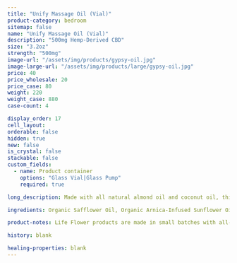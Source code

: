 ```yaml
---
title: "Unify Massage Oil (Vial)"
product-category: bedroom
sitemap: false
name: "Unify Massage Oil (Vial)"
description: "500mg Hemp-Derived CBD"
size: "3.2oz"
strength: "500mg"
image-url: "/assets/img/products/gypsy-oil.jpg"
image-large-url: "/assets/img/products/large/gypsy-oil.jpg"
price: 40
price_wholesale: 20
price_case: 80
weight: 220
weight_case: 880
case-count: 4

display_order: 17
cell_layout:
orderable: false
hidden: true
new: false
is_crystal: false
stackable: false
custom_fields:
  - name: Product container
    options: "Glass Vial|Glass Pump"
    required: true

long_description: Made with all natural almond oil and coconut oil, this massage oil is scented with all natural aphrodisiacs to soothe and seduce the mind and spirit. This oil is perfect to use in both the bath and afterwards as a massage oil / moisturizer. Loaded with Vitamin E and all organic plant extracts to ensure complete relaxation and relief. Infused with jasmine buds, rose buds, lavender sprigs and chamomile buds. Includes a charged rose quartz.

ingredients: Organic Safflower Oil, Organic Arnica-Infused Sunflower Oil, Elderberry Extract, Organic Roses, Jasmine and Lavender, Aphrodisiacal Blend of Lavender, Ylang Ylang, Orange, Patchouli & Copaiba Essential Oils, Organic Sunflower Lecithin, Cleansed & Charged Rose Quartz

product-notes: Life Flower products are made in small batches with all-natural and boutique ingredients. Orders are processed and ship within 14 business days. Please allow additional time for&nbsp;delivery.

history: blank

healing-properties: blank
---
```

